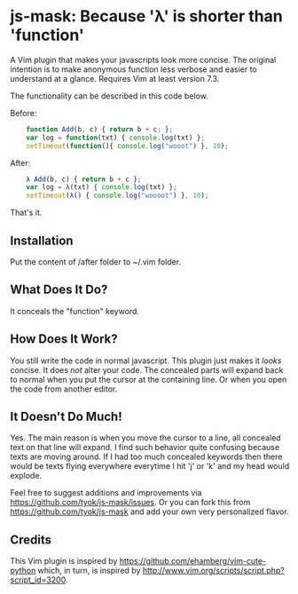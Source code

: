 js-mask: Because 'λ' is shorter than 'function'
=======================================================================

A Vim plugin that makes your javascripts look more concise. The original intention is to make anonymous function less verbose and easier to understand at a glance. Requires Vim at least version 7.3.

The functionality can be described in this code below.

Before:

```js
    function Add(b, c) { return b + c; };
    var log = function(txt) { console.log(txt) };
    setTimeout(function(){ console.log("wooot") }, 10);
```

After:

```js
    λ Add(b, c) { return b + c };
    var log = λ(txt) { console.log(txt) };
    setTimeout(λ() { console.log("woooot") }, 10);
```

That's it.

Installation
------------

Put the content of /after folder to ~/.vim folder.

What Does It Do?
----------------

It conceals the "function" keyword.

How Does It Work?
-----------------

You still write the code in normal javascript. This plugin just makes it *looks* concise. It does *not* alter your code. The concealed parts will expand back to normal when you put the cursor at the containing line. Or when you open the code from another editor.

It Doesn't Do Much!
-------------------

Yes. The main reason is when you move the cursor to a line, all concealed text on that line will expand. I find such behavior quite confusing because texts are moving around. If I had too much concealed keywords then there would be texts flying everywhere everytime I hit 'j' or 'k' and my head would explode.

Feel free to suggest additions and improvements via <https://github.com/tyok/js-mask/issues>. Or you can fork this from <https://github.com/tyok/js-mask> and add your own very personalized flavor.

Credits
-------

This Vim plugin is inspired by <https://github.com/ehamberg/vim-cute-python> which, in turn, is inspired by <http://www.vim.org/scripts/script.php?script_id=3200>.
